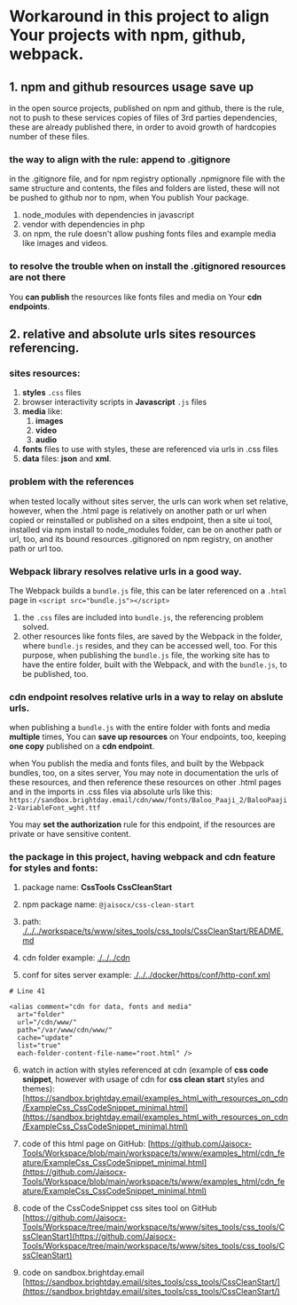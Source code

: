 # Workaround in this project to align Your projects with npm, github, webpack.

## 1. npm and github resources usage save up

in the open source projects, published on npm and github, there is the rule, not to push to these services copies of files of 3rd parties dependencies, these are already published there, in order to avoid growth of hardcopies number of these files.


### the way to align with the rule: append to .gitignore

in the .gitignore file, and for npm registry optionally .npmignore file with the same structure and contents, the files and folders are listed, these will not be pushed to github nor to npm, when You publish Your package.

1. node_modules with dependencies in javascript
2. vendor with dependencies in php
3. on npm, the rule doesn't allow pushing fonts files and example media like images and videos.


### to resolve the trouble when on install the .gitignored resources are not there

You **can publish** the resources like fonts files and media on Your **cdn endpoints**.


## 2. relative and absolute urls sites resources referencing.

### sites resources:

1. **styles** `.css` files
2. browser interactivity scripts in **Javascript** `.js` files
3. **media** like:
    1. **images**
    2. **video**
    3. **audio**
4. **fonts** files to use with styles, these are referenced via urls in .css files
5. **data** files: **json** and **xml**.


### problem with the references

when tested locally without sites server, the urls can work when set relative,
however, when the .html page is relatively on another path or url when copied or reinstalled or published on a sites endpoint,
then a site ui tool, installed via npm install to node_modules folder, can be on another path or url, too,
and its bound resources .gitignored on npm registry, on another path or url too.


### Webpack library resolves relative urls in a good way.

The Webpack builds a `bundle.js` file, this can be later referenced on a `.html` page in `<script src="bundle.js"></script>`

1. the `.css` files are included into `bundle.js`, the referencing problem solved.
2. other resources like fonts files, are saved by the Webpack in the folder, where `bundle.js` resides, and they can be accessed well, too. For this purpose, when publishing the `bundle.js` file, the working site has to have the entire folder, built with the Webpack, and with the `bundle.js`, to be published, too.


### cdn endpoint resolves relative urls in a way to relay on abslute urls.

when publishing a `bundle.js` with the entire folder with fonts and media **multiple** times, You can **save up resources** on Your endpoints, too, keeping **one copy** published on a **cdn endpoint**.

when You publish the media and fonts files, and built by the Webpack bundles, too, on a sites server,
You may note in documentation the urls of these resources, and then reference these resources on other .html pages and in the imports in .css files via absolute urls like this:
`https://sandbox.brightday.email/cdn/www/fonts/Baloo_Paaji_2/BalooPaaji2-VariableFont_wght.ttf`

You may **set the authorization** rule for this endpoint, if the resources are private or have sensitive content.

### the package in this project, having webpack and cdn feature for styles and fonts:

1. package name:
**CssTools CssCleanStart**


2. npm package name:
`@jaisocx/css-clean-start`


3. path: [./../../workspace/ts/www/sites_tools/css_tools/CssCleanStart/README.md](./../../workspace/ts/www/sites_tools/css_tools/CssCleanStart/README.md)


4. cdn folder example: [./../../cdn](./../../cdn)


5. conf for sites server example: [./../../docker/https/conf/http-conf.xml](./../../docker/https/conf/http-conf.xml)


```
# Line 41

<alias comment="cdn for data, fonts and media"
  art="folder"
  url="/cdn/www/"
  path="/var/www/cdn/www/"
  cache="update"
  list="true"
  each-folder-content-file-name="root.html" />
```

6. watch in action with styles referenced at cdn (example of **css code snippet**, however with usage of cdn for **css clean start** styles and themes):
[https://sandbox.brightday.email/examples_html_with_resources_on_cdn/ExampleCss_CssCodeSnippet_minimal.html](https://sandbox.brightday.email/examples_html_with_resources_on_cdn/ExampleCss_CssCodeSnippet_minimal.html)


7. code of this html page on GitHub:
[https://github.com/Jaisocx-Tools/Workspace/blob/main/workspace/ts/www/examples_html/cdn_feature/ExampleCss_CssCodeSnippet_minimal.html](https://github.com/Jaisocx-Tools/Workspace/blob/main/workspace/ts/www/examples_html/cdn_feature/ExampleCss_CssCodeSnippet_minimal.html)


8. code of the CssCodeSnippet css sites tool on GitHub
[https://github.com/Jaisocx-Tools/Workspace/tree/main/workspace/ts/www/sites_tools/css_tools/CssCleanStart](https://github.com/Jaisocx-Tools/Workspace/tree/main/workspace/ts/www/sites_tools/css_tools/CssCleanStart)


9. code on sandbox.brightday.email
[https://sandbox.brightday.email/sites_tools/css_tools/CssCleanStart/](https://sandbox.brightday.email/sites_tools/css_tools/CssCleanStart/)


